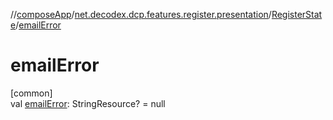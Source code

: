 //[composeApp](../../../index.md)/[net.decodex.dcp.features.register.presentation](../index.md)/[RegisterState](index.md)/[emailError](email-error.md)

# emailError

[common]\
val [emailError](email-error.md): StringResource? = null
